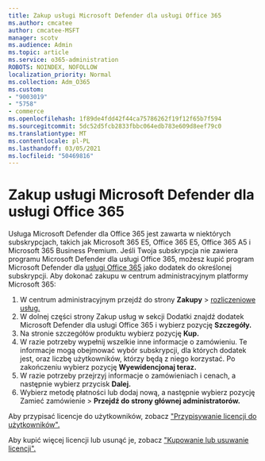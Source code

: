 ```yaml
---
title: Zakup usługi Microsoft Defender dla usługi Office 365
ms.author: cmcatee
author: cmcatee-MSFT
manager: scotv
ms.audience: Admin
ms.topic: article
ms.service: o365-administration
ROBOTS: NOINDEX, NOFOLLOW
localization_priority: Normal
ms.collection: Adm_O365
ms.custom:
- "9003019"
- "5758"
- commerce
ms.openlocfilehash: 1f89de4fdd42f44ca75786262f19f12f65b7f594
ms.sourcegitcommit: 5dc52d5fcb2833fbbc064edb783e609d8eef79c0
ms.translationtype: MT
ms.contentlocale: pl-PL
ms.lasthandoff: 03/05/2021
ms.locfileid: "50469816"
---
```

# <a name="purchase-microsoft-defender-for-office-365"></a>Zakup usługi Microsoft Defender dla usługi Office 365

Usługa Microsoft Defender dla Office 365 jest zawarta w niektórych subskrypcjach, takich jak Microsoft 365 E5, Office 365 E5, Office 365 A5 i Microsoft 365 Business Premium. Jeśli Twoja subskrypcja nie zawiera programu Microsoft Defender dla usługi Office 365, możesz kupić program Microsoft Defender dla [usługi Office 365](https:/www.microsoft.com/microsoft-365/exchange/advance-threat-protection?market=um#office-ProductsCompare-785zwzq) jako dodatek do określonej subskrypcji. Aby dokonać zakupu w centrum administracyjnym platformy Microsoft 365:

1. W centrum administracyjnym przejdź do strony **Zakupy**  >  [rozliczeniowe usług.](https://go.microsoft.com/fwlink/p/?linkid=868433)
2. W dolnej  części strony Zakup  usług w sekcji Dodatki znajdź dodatek Microsoft Defender dla usługi Office 365 i wybierz pozycję **Szczegóły.**
3. Na stronie szczegółów produktu wybierz pozycję **Kup.**
4. W razie potrzeby wypełnij wszelkie inne informacje o zamówieniu. Te informacje mogą obejmować wybór subskrypcji, dla których dodatek jest, oraz liczbę użytkowników, którzy będą z niego korzystać. Po zakończeniu wybierz pozycję **Wyewidencjonaj teraz.**
5. W razie potrzeby przejrzyj informacje o zamówieniach i cenach, a następnie wybierz przycisk **Dalej.**
6. Wybierz metodę płatności lub dodaj nową, a następnie wybierz pozycję Zamieć zamówienie  >  **Przejdź do strony głównej administratorów.**

Aby przypisać licencje do użytkowników, zobacz ["Przypisywanie licencji do użytkowników".](https://docs.microsoft.com/microsoft-365/admin/manage/assign-licenses-to-users?view=o365-worldwide)

Aby kupić więcej licencji lub usunąć je, zobacz ["Kupowanie lub usuwanie licencji".](https://docs.microsoft.com/microsoft-365/commerce/licenses/buy-licenses#buy-or-remove-licenses-for-your-business-subscription)